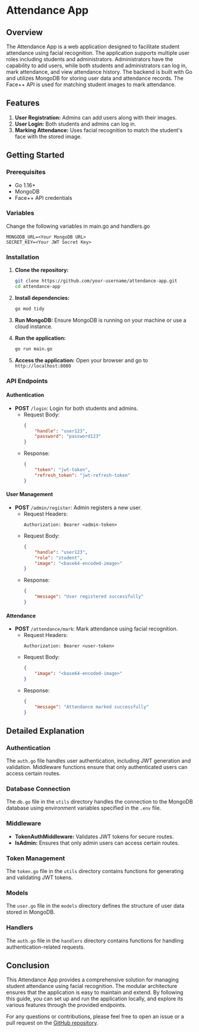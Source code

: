 # Attendance App

## Overview
The Attendance App is a web application designed to facilitate student attendance using facial recognition. The application supports multiple user roles including students and administrators. Administrators have the capability to add users, while both students and administrators can log in, mark attendance, and view attendance history. The backend is built with Go and utilizes MongoDB for storing user data and attendance records. The Face++ API is used for matching student images to mark attendance.

## Features
1. **User Registration:** Admins can add users along with their images.
2. **User Login:** Both students and admins can log in.
3. **Marking Attendance:** Uses facial recognition to match the student's face with the stored image.

## Getting Started

### Prerequisites
- Go 1.16+
- MongoDB
- Face++ API credentials

### Variables
Change the following variables in main.go and handlers.go
```
MONGODB_URL=<Your MongoDB URL>
SECRET_KEY=<Your JWT Secret Key>
```

### Installation

1. **Clone the repository:**
    ```sh
    git clone https://github.com/your-username/attendance-app.git
    cd attendance-app
    ```

2. **Install dependencies:**
    ```sh
    go mod tidy
    ```

3. **Run MongoDB:**
    Ensure MongoDB is running on your machine or use a cloud instance.

4. **Run the application:**
    ```sh
    go run main.go
    ```

5. **Access the application:**
    Open your browser and go to `http://localhost:8080`


### API Endpoints

#### Authentication
- **POST** `/login`: Login for both students and admins. 
    - Request Body:
        ```json
        {
            "handle": "user123",
            "password": "password123"
        }
        ```
    - Response:
        ```json
        {
            "token": "jwt-token",
            "refresh_token": "jwt-refresh-token"
        }
        ```

#### User Management
- **POST** `/admin/register`: Admin registers a new user.
    - Request Headers:
        ```http
        Authorization: Bearer <admin-token>
        ```
    - Request Body:
        ```json
        {
            "handle": "user123",
            "role": "student",
            "image": "<base64-encoded-image>"
        }
        ```
    - Response:
        ```json
        {
            "message": "User registered successfully"
        }
        ```

#### Attendance
- **POST** `/attendance/mark`: Mark attendance using facial recognition.
    - Request Headers:
        ```http
        Authorization: Bearer <user-token>
        ```
    - Request Body:
        ```json
        {
            "image": "<base64-encoded-image>"
        }
        ```
    - Response:
        ```json
        {
            "message": "Attendance marked successfully"
        }
        ```



## Detailed Explanation

### Authentication
The `auth.go` file handles user authentication, including JWT generation and validation. Middleware functions ensure that only authenticated users can access certain routes.

### Database Connection
The `db.go` file in the `utils` directory handles the connection to the MongoDB database using environment variables specified in the `.env` file.

### Middleware
- **TokenAuthMiddleware:** Validates JWT tokens for secure routes.
- **IsAdmin:** Ensures that only admin users can access certain routes.

### Token Management
The `token.go` file in the `utils` directory contains functions for generating and validating JWT tokens.

### Models
The `user.go` file in the `models` directory defines the structure of user data stored in MongoDB.

### Handlers
The `auth.go` file in the `handlers` directory contains functions for handling authentication-related requests.


## Conclusion
This Attendance App provides a comprehensive solution for managing student attendance using facial recognition. The modular architecture ensures that the application is easy to maintain and extend. By following this guide, you can set up and run the application locally, and explore its various features through the provided endpoints.

For any questions or contributions, please feel free to open an issue or a pull request on the [GitHub repository](https://github.com/medhaa09/AttendanceAppTask).
